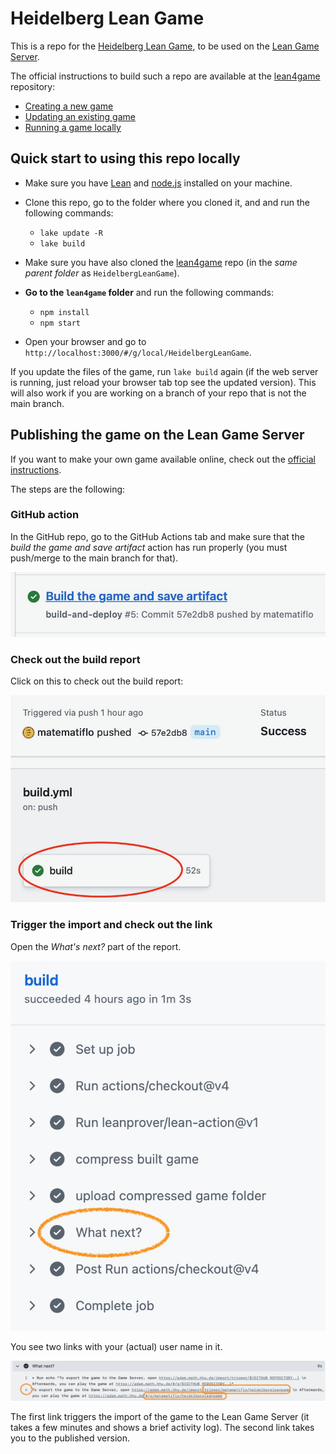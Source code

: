 # Heidelberg Lean Game

This is a repo for the [Heidelberg Lean Game](https://adam.math.hhu.de/#/g/matematiflo/heidelbergleangame), to be used on the [Lean Game Server](https://adam.math.hhu.de).

The official instructions to build such a repo are available at the [lean4game](https://github.com/leanprover-community/lean4game/) repository:

- [Creating a new game](https://github.com/leanprover-community/lean4game/blob/main/doc/create_game.md)
- [Updating an existing game](https://github.com/leanprover-community/lean4game/blob/main/doc/update_game.md)
- [Running a game locally](https://github.com/leanprover-community/lean4game/blob/main/doc/running_locally.md)

## Quick start to using this repo locally

- Make sure you have [Lean](https://lean-lang.org) and [node.js](https://nodejs.org/en) installed on your machine.
- Clone this repo, go to the folder where you cloned it, and and run the following commands:

  - `lake update -R`
  - `lake build`

- Make sure you have also cloned the [lean4game](https://github.com/leanprover-community/lean4game/) repo (in the *same parent folder* as `HeidelbergLeanGame`).
- **Go to the `lean4game` folder** and run the following commands:

  - `npm install`
  - `npm start`

- Open your browser and go to `http://localhost:3000/#/g/local/HeidelbergLeanGame`.

If you update the files of the game, run `lake build` again (if the web server is running, just reload your browser tab top see the updated version). This will also work if you are working on a branch of your repo that is not the main branch.

## Publishing the game on the Lean Game Server

If you want to make your own game available online, check out the [official instructions](https://github.com/leanprover-community/lean4game/blob/main/doc/publish_game.md).

The steps are the following:

### GitHub action

In the GitHub repo, go to the GitHub Actions tab and make sure that the *build the game and save artifact* action has run properly (you must push/merge to the main branch for that).

![Screenshot of *build the game and save artifact* action](img/PublishScreenshot%20-%201.png)

### Check out the build report

Click on this to check out the build report:

![Screenshot showing where to click to go to the next step](img/PublishScreenshot%20-%202.png)

### Trigger the import and check out the link

Open the *What's next?* part of the report.

![Screenshot showing where to click to publish the game on the Lean Game server](img/PublishScreenshot%20-%203.png)

You see two links with your (actual) user name in it.

![Screenshot showing where to click to publish the game on the Lean Game server](img/PublishScreenshot%20-%204.png)

The first link triggers the import of the game to the Lean Game Server (it takes a few minutes and shows a brief activity log). The second link takes you to the published version.
